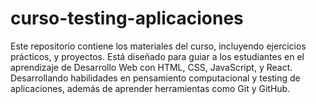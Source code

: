 # curso-testing-aplicaciones
Este repositorio contiene los materiales del curso, incluyendo ejercicios prácticos, y proyectos. Está diseñado para guiar a los estudiantes en el aprendizaje de Desarrollo Web con HTML, CSS, JavaScript, y React. Desarrollando habilidades en pensamiento computacional y testing de aplicaciones, además de aprender herramientas como Git y GitHub.
